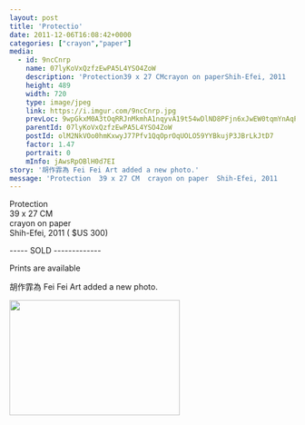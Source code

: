 ```yaml
---
layout: post
title: 'Protectio' 
date: 2011-12-06T16:08:42+0000 
categories: ["crayon","paper"] 
media:
  - id: 9ncCnrp
    name: 07lyKoVxQzfzEwPA5L4YSO4ZoW
    description: 'Protection39 x 27 CMcrayon on paperShih-Efei, 2011      $US 300 ----- SOLD -------------Prints are available'   
    height: 489
    width: 720
    type: image/jpeg
    link: https://i.imgur.com/9ncCnrp.jpg
    prevLoc: 9wpGkxM0A3tOqRRJnMkmhA1nqyvA19t54wDlND8PFjn6xJwEW0tqmYnAqPqMuAGo2Eq18ZS41W0N5ZGwcwQpr5VGxkcAROYKK0JWT85OO5XmP1hrNmrn8JDviJYjxB6Nqxc8670kBxqMi7OYlZ11yqhryP9gYXXBc573m45E0rUY2QR0GploSv9kXBNwj5tvqvVOBmZMCjzAWwOQ39T6XMYG47RWioOM5gXMYmcJWBww1x8N
    parentId: 07lyKoVxQzfzEwPA5L4YSO4ZoW
    postId: olM2NkVOo0hmKxwyJ77Pfv1QqOprOqUOLO59YYBkujP3JBrLkJtD7
    factor: 1.47
    portrait: 0
    mInfo: jAwsRpOBlH0d7EI
story: '胡作霏為 Fei Fei Art added a new photo.'  
message: 'Protection  39 x 27 CM  crayon on paper  Shih-Efei, 2011      $US 300     ----- SOLD -------------    Prints are available'  
---
```


Protection  
39 x 27 CM  
crayon on paper  
Shih-Efei, 2011     ( $US 300)  
  
 ----- SOLD -------------  
  
Prints are available
 
 
[//]: #story:
胡作霏為 Fei Fei Art added a new photo.


[//]: #media:  
<a href="https://i.imgur.com/9ncCnrp.jpg"><img src="https://i.imgur.com/9ncCnrp.jpg" height="203" width="300" /></a> 
 
